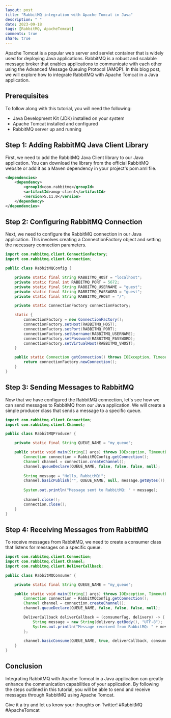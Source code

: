 ```yaml
---
layout: post
title: "RabbitMQ integration with Apache Tomcat in Java"
description: " "
date: 2023-09-18
tags: [RabbitMQ, ApacheTomcat]
comments: true
share: true
---
```


Apache Tomcat is a popular web server and servlet container that is widely used for deploying Java applications. RabbitMQ is a robust and scalable message broker that enables applications to communicate with each other using the Advanced Message Queuing Protocol (AMQP). In this blog post, we will explore how to integrate RabbitMQ with Apache Tomcat in a Java application.

## Prerequisites
To follow along with this tutorial, you will need the following:
- Java Development Kit (JDK) installed on your system
- Apache Tomcat installed and configured
- RabbitMQ server up and running
 
## Step 1: Adding RabbitMQ Java Client Library
First, we need to add the RabbitMQ Java Client library to our Java application. You can download the library from the official RabbitMQ website or add it as a Maven dependency in your project's pom.xml file.

```xml
<dependencies>
    <dependency>
        <groupId>com.rabbitmq</groupId>
        <artifactId>amqp-client</artifactId>
        <version>5.11.0</version>
    </dependency>
</dependencies>
```

## Step 2: Configuring RabbitMQ Connection
Next, we need to configure the RabbitMQ connection in our Java application. This involves creating a ConnectionFactory object and setting the necessary connection parameters.

```java
import com.rabbitmq.client.ConnectionFactory;
import com.rabbitmq.client.Connection;

public class RabbitMQConfig {

    private static final String RABBITMQ_HOST = "localhost";
    private static final int RABBITMQ_PORT = 5672;
    private static final String RABBITMQ_USERNAME = "guest";
    private static final String RABBITMQ_PASSWORD = "guest";
    private static final String RABBITMQ_VHOST = "/";

    private static ConnectionFactory connectionFactory;

    static {
        connectionFactory = new ConnectionFactory();
        connectionFactory.setHost(RABBITMQ_HOST);
        connectionFactory.setPort(RABBITMQ_PORT);
        connectionFactory.setUsername(RABBITMQ_USERNAME);
        connectionFactory.setPassword(RABBITMQ_PASSWORD);
        connectionFactory.setVirtualHost(RABBITMQ_VHOST);
    }

    public static Connection getConnection() throws IOException, TimeoutException {
        return connectionFactory.newConnection();
    }
}
```

## Step 3: Sending Messages to RabbitMQ
Now that we have configured the RabbitMQ connection, let's see how we can send messages to RabbitMQ from our Java application. We will create a simple producer class that sends a message to a specific queue.

```java
import com.rabbitmq.client.Connection;
import com.rabbitmq.client.Channel;

public class RabbitMQProducer {

    private static final String QUEUE_NAME = "my_queue";

    public static void main(String[] args) throws IOException, TimeoutException {
        Connection connection = RabbitMQConfig.getConnection();
        Channel channel = connection.createChannel();
        channel.queueDeclare(QUEUE_NAME, false, false, false, null);
        
        String message = "Hello, RabbitMQ!";
        channel.basicPublish("", QUEUE_NAME, null, message.getBytes());
        
        System.out.println("Message sent to RabbitMQ: " + message);
        
        channel.close();
        connection.close();
    }
}
```

## Step 4: Receiving Messages from RabbitMQ
To receive messages from RabbitMQ, we need to create a consumer class that listens for messages on a specific queue.

```java
import com.rabbitmq.client.Connection;
import com.rabbitmq.client.Channel;
import com.rabbitmq.client.DeliverCallback;

public class RabbitMQConsumer {

    private static final String QUEUE_NAME = "my_queue";

    public static void main(String[] args) throws IOException, TimeoutException {
        Connection connection = RabbitMQConfig.getConnection();
        Channel channel = connection.createChannel();
        channel.queueDeclare(QUEUE_NAME, false, false, false, null);

        DeliverCallback deliverCallback = (consumerTag, delivery) -> {
            String message = new String(delivery.getBody(), "UTF-8");
            System.out.println("Message received from RabbitMQ: " + message);
        };
        
        channel.basicConsume(QUEUE_NAME, true, deliverCallback, consumerTag -> {});
    }
}
```

## Conclusion
Integrating RabbitMQ with Apache Tomcat in a Java application can greatly enhance the communication capabilities of your application. By following the steps outlined in this tutorial, you will be able to send and receive messages through RabbitMQ using Apache Tomcat.

Give it a try and let us know your thoughts on Twitter! #RabbitMQ #ApacheTomcat